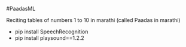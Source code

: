 #PaadasML

Reciting tables of numbers 1 to 10 in marathi (called Paadas in marathi)

- pip install SpeechRecognition
- pip install playsound==1.2.2
